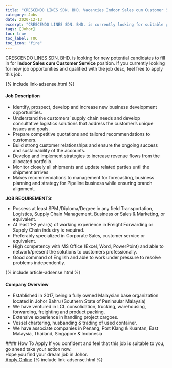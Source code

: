 ```yaml
---
title: "CRESCENDO LINES SDN. BHD. Vacancies Indoor Sales cum Customer Service" 
category: Jobs 
date: 2020-12-13 
excerpt: "CRESCENDO LINES SDN. BHD. is currently looking for suitable person to fill in the Indoor Sales cum Customer Service which positioned at Johor" 
tags: [Johor] 
toc: true 
toc_label: TOC 
toc_icon: "fire" 
--- 
```


<p>CRESCENDO LINES SDN. BHD. is looking for new potential candidates to fill in for <b>Indoor Sales cum Customer Service</b> position. If you currently looking for new job opportunities and qualified with the job desc, feel free to apply this job.
</p>{% include link-adsense.html %} 
<div><div><div><h4>Job Description</h4></div></div><div><div><span><div><div><ul><li>Identify, prospect, develop and increase new business development opportunities.</li><li>Understand the customers&#8217; supply chain needs and develop consultative logistics solutions that address the customer&#8217;s unique issues and goals.</li><li>Prepare competitive quotations and tailored recommendations to customers.</li><li>Build strong customer relationships and ensure the ongoing success and sustainability of the accounts.</li><li>Develop and implement strategies to increase revenue flows from the allocated portfolio.</li><li>Monitor closely all shipments and update related parties until the shipment arrives</li><li>Makes recommendations to management for forecasting, business planning and strategy for Pipeline business while ensuring branch alignment.</li></ul><div><div><strong>JOB REQUIREMENTS:</strong></div><div><ul><li>Possess at least SPM /Diploma/Degree in any field Transportation, Logistics, Supply Chain Management, Business or Sales &amp; Marketing, or equivalent.</li><li>At least 1-2 year(s) of working experience in Freight Forwarding or Supply Chain industry is required.</li><li>Preferably specialized in Corporate Sales, customer service or equivalent.</li><li>High competency with MS Office (Excel, Word, PowerPoint) and able to network/present the solutions to customers professionally.</li><li>Good command of English and able to work under pressure to resolve problems independently.</li></ul></div></div></div></div></span></div></div></div> 
{% include article-adsense.html %} 
<div><div><div><h4>Company Overview</h4></div></div><div><div><span><div><ul>
<li>Established in 2017, being a fully owned Malaysian base organization located in Johor Bahru (Southern State of Peninsular Malaysia)</li>
<li>We have ventured in LCL consolidation, trucking, warehousing, forwarding, freighting and product packing.</li>
<li>Extensive experience in handling project cargoes.</li>
<li>Vessel chartering, husbanding &amp; trading of used container.</li>
<li>We have associate companies in Penang, Port Klang &amp; Kuantan, East Malaysia, Thailand, Singapore &amp; Indonesia</li>
</ul></div></span></div></div></div> 
#### How To Apply 
If you confident and feel that this job is suitable to you, go ahead take your action now. <br/> 
Hope you find your dream job in Johor. <br/> 
<a href="https://www.jobstreet.com.my/en/job/indoor-sales-cum-customer-service-4436565?jobId=jobstreet-my-job-4436565&sectionRank=20&token=0~8466e0ce-98dd-44d8-856f-912af2e877dc&fr=SRP%20View%20In%20New%20Ta" class="btn btn--info" target="_blank" rel="nofollow noopenner">Apply Online</a> 
{% include link-adsense.html %} 